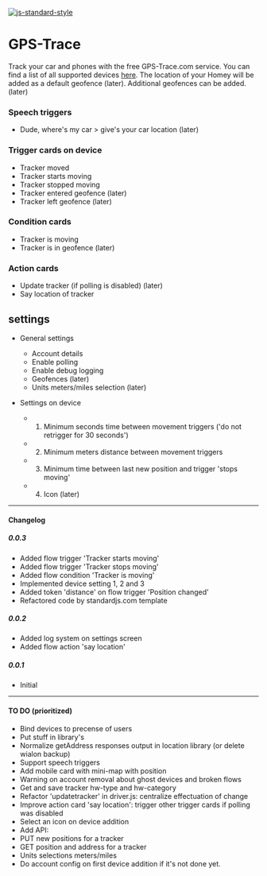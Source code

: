 [![js-standard-style](https://img.shields.io/badge/code%20style-standard-brightgreen.svg)](http://standardjs.com/)

# GPS-Trace

Track your car and phones with the free GPS-Trace.com service. You can find a list of all supported devices [here](http://gps-trace.com/en/hardware). The location of
your Homey will be added as a default geofence (later). Additional geofences can be added. (later)

### Speech triggers
 - Dude, where's my car > give's your car location (later)

### Trigger cards on device
 - Tracker moved
 - Tracker starts moving
 - Tracker stopped moving
 - Tracker entered geofence (later)
 - Tracker left geofence (later)

### Condition cards
 - Tracker is moving
 - Tracker is in geofence (later)

### Action cards
 - Update tracker (if polling is disabled) (later)
 - Say location of tracker

## settings
 - General settings
    - Account details
    - Enable polling
    - Enable debug logging
    - Geofences (later)
    - Units meters/miles selection (later)

 - Settings on device
    - 1. Minimum seconds time between movement triggers
      ('do not retrigger for 30 seconds')
    - 2. Minimum meters distance between movement triggers
    - 3. Minimum time between last new position and trigger 'stops moving'
    - 4. Icon (later)

---
#### Changelog

##### 0.0.3
- Added flow trigger 'Tracker starts moving'
- Added flow trigger 'Tracker stops moving'
- Added flow condition 'Tracker is moving'
- Implemented device setting 1, 2 and 3
- Added token 'distance' on flow trigger 'Position changed'
- Refactored code by standardjs.com template

##### 0.0.2
- Added log system on settings screen
- Added flow action 'say location'

##### 0.0.1
- Initial
---
#### TO DO (prioritized)
- Bind devices to precense of users
- Put stuff in library's
- Normalize getAddress responses output in location library (or delete wialon backup)
- Support speech triggers
- Add mobile card with mini-map with position
- Warning on account removal about ghost devices and broken flows
- Get and save tracker hw-type and hw-category
- Refactor 'updatetracker' in driver.js: centralize effectuation of change
- Improve action card 'say location': trigger other trigger cards if polling was disabled
- Select an icon on device addition
- Add API:
 - PUT new positions for a tracker
 - GET position and address for a tracker
 - Units selections meters/miles
- Do account config on first device addition if it's not done yet.
